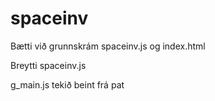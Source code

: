 # spaceinv

Bætti við grunnskrám spaceinv.js og index.html

Breytti spaceinv.js

g_main.js tekið beint frá pat
